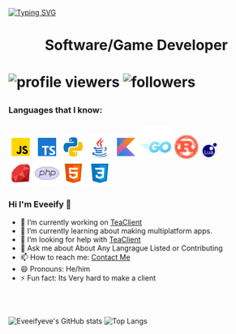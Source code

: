 <a href="https://git.io/typing-svg"><img src="https://readme-typing-svg.demolab.com?font=Fira+Code&weight=500&size=30&pause=1000&center=true&vCenter=true&width=435&lines=Hi+there+%F0%9F%91%8B;I%E2%80%99m+Eveeify" alt="Typing SVG" /></a>
<h1 align="center">
Software/Game Developer
<h1>



![profile viewers](https://komarev.com/ghpvc/?username=eveeifyeve&label=Profile%20Views&color=04aed9&style=for-the-badge)
![followers](https://img.shields.io/github/followers/eveeifyeve?label=Followers&color=04aed9&style=for-the-badge)

<h3>Languages that I know:<h3>
<p align="left">
<img width="48" height="48" src="./assets/img/JavaScript.png">
<img width="48" height="48" src="./assets/img/TypeScript.png">
<img width="48" height="48" src="./assets/img/Python.png">
<img width="48" height="48" width="48" height="48" src="./assets/img/Java.png">
<img width="48" height="48" src="./assets/img/Kotlin.png">
<img width="64" height="64" src="./assets/img/Go.png"/>
<img width="48" height="48" src="./assets/img/Rust.png">
<img width="32" height="32" src="./assets/img/Lua.png">
<br>
<img width="48" height="48" src="./assets/img/Ruby.png">
<img width="48" height="48" src="./assets/img/Php.png">
<img width="48" height="48" src="./assets/img/Html.png">
<img width="48" height="48" src="./assets/img/Css.png">
</p>

<!-- ![HTML5](https://img.shields.io/badge/html5-%23E34F26.svg?style=for-the-badge&logo=html5&logoColor=white) &nbsp;
![JavaScript](./icons/JavaScript.png)
![Gradle](https://img.shields.io/badge/Gradle-02303A.svg?style=for-the-badge&logo=Gradle&logoColor=white) &nbsp;
![CSS3](https://img.shields.io/badge/css3-%231572B6.svg?style=for-the-badge&logo=css3&logoColor=white) &nbsp;
![Java](./icons/Java.png)
![Rust](./icons/Rust.png)
![TypeScript](./icons/TypeScript.png) -->

### Hi I'm Eveeify 👋

- 🔭 I’m currently working on [ TeaClient ]("https://www.github.com/TeaclientMinecraft")
- 🌱 I’m currently learning about making multiplatform apps.
- 🤔 I’m looking for help with [ TeaClient ]("https://www.discord.gg/teaclient")
- 💬 Ask me about About Any Langrague Listed or Contributing
- 📫 How to reach me: [ Contact Me ](https://eveeifyeve.github.io/eveeifyeve/contact)
- 😄 Pronouns: He/him
- ⚡ Fun fact: Its Very hard to make a client

<br>
<br>


![Eveeifyeve's GitHub stats](https://github-stats-eight-bay.vercel.app/api?username=eveeifyeve&show_icons=true&theme=radical&text_color=AFAFAF&title_color=FFFFFF&icon_color=35CF5C)
![Top Langs](https://github-stats-eight-bay.vercel.app/api/top-langs/?username=eveeifyeve&show_icons=true&theme=radical&text_color=AFAFAF&title_color=FFFFFF&icon_color=35CF5C&layout=compact)



